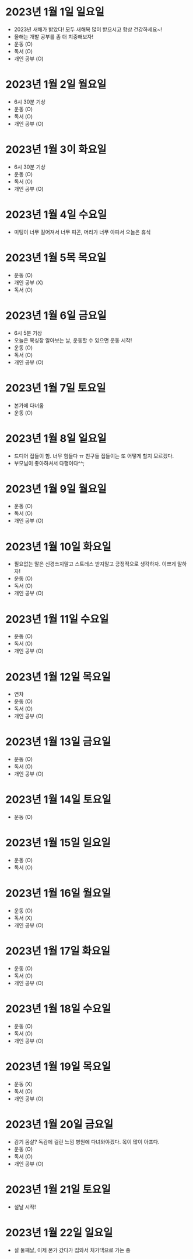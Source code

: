 
# 2023년 1월 1일 일요일 

- 2023년 새해가 밝았다! 모두 새해복 많이 받으시고 항상 건강하세요~!
- 올해는 개발 공부를 좀 더 치중해보자!
- 운동 (O)
- 독서 (O)
- 개인 공부 (O)


# 2023년 1월 2일 월요일 

- 6시 30분 기상 
- 운동 (O)
- 독서 (O)
- 개인 공부 (O)

# 2023년 1월 3이 화요일 

- 6시 30분 기상 
- 운동 (O)
- 독서 (O)
- 개인 공부 (O)

# 2023년 1월 4일 수요일 

- 미팅이 너무 길어져서 너무 피곤, 머리가 너무 아파서 오늘은 휴식 

# 2023년 1월 5목 목요일 

- 운동 (O)
- 개인 공부 (X)
- 독서 (O)

# 2023년 1월 6일 금요일 

- 6시 5분 기상
- 오늘은 복싱장 알아보는 날, 운동할 수 있으면 운동 시작!
- 운동 (O)
- 독서 (O)
- 개인 공부 (O)

# 2023년 1월 7일 토요일 

- 본가에 다녀옴 
- 운동 (O)

# 2023년 1월 8일 일요일

- 드디어 집들이 함. 너무 힘들다 ㅠ 친구들 집들이는 또 어떻게 할지 모르겠다. 
- 부모님이 좋아하셔서 다행이다^^;

# 2023년 1월 9일 월요일 

- 운동 (O)
- 독서 (O)
- 개인 공부 (O)

# 2023년 1월 10일 화요일 

- 필요없는 말은 신경쓰지말고 스트레스 받지말고 긍정적으로 생각하자. 이쁘게 말하자!
- 운동 (O)
- 독서 (O)
- 개인 공부 (O)

# 2023년 1월 11일 수요일 

- 운동 (O)
- 독서 (O)
- 개인 공부 (O)

# 2023년 1월 12일 목요일

- 연차
- 운동 (O)
- 독서 (O)
- 개인 공부 (O)

# 2023년 1월 13일 금요일

- 운동 (O)
- 독서 (O)
- 개인 공부 (O)

# 2023년 1월 14일 토요일

- 운동 (O)

# 2023년 1월 15일 일요일

- 운동 (O)
- 독서 (O)

# 2023년 1월 16일 월요일

- 운동 (O)
- 독서 (X)
- 개인 공부 (O)

# 2023년 1월 17일 화요일

- 운동 (O)
- 독서 (O)
- 개인 공부 (O)

# 2023년 1월 18일 수요일 

- 운동 (O)
- 독서 (O)
- 개인 공부 (O)

# 2023년 1월 19일 목요일

- 운동 (X)
- 독서 (O)
- 개인 공부 (O)

# 2023년 1월 20일 금요일 

- 감기 몸살? 독감에 걸린 느낌 병원에 다녀와야겠다. 목이 많이 아프다.
- 운동 (O)
- 독서 (O)
- 개인 공부 (O)

# 2023년 1월 21일 토요일 

- 설날 시작!

# 2023년 1월 22일 일요일 

- 설 둘째날, 이제 본가 갔다가 집와서 처가댁으로 가는 중 
